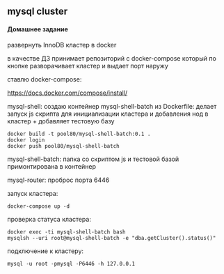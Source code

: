 ## mysql cluster

#### Домашнее задание

развернуть InnoDB кластер в docker 

в качестве ДЗ принимает репозиторий с docker-compose
который по кнопке разворачивает кластер и выдает порт наружу



ставлю docker-compose: 

https://docs.docker.com/compose/install/



mysql-shell: создаю контейнер mysql-shell-batch из Dockerfile: делает запуск js скрипта  для инициализации кластера и добавления нод в кластер + добавляет тестовую базу 

```
docker build -t pool80/mysql-shell-batch:0.1 .
docker login
docker push pool80/mysql-shell-batch
```



mysql-shell-batch: папка со скриптом js и тестовой базой примонтирована в контейнер



mysql-router: проброс порта  6446



запуск кластера:

```
docker-compose up -d
```



проверка статуса кластера:

```
docker exec -ti mysql-shell-batch bash
mysqlsh --uri root@mysql-shell-batch -e "dba.getCluster().status()"
```



подключение к кластеру:

```
mysql -u root -pmysql -P6446 -h 127.0.0.1
```

